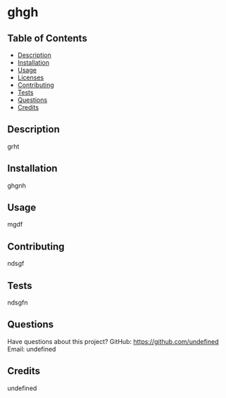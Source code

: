 
  # ghgh
  
  ## Table of Contents
  * [Description](#description)
  * [Installation](#installation)
  * [Usage](#usage)
  * [Licenses](#licenses)
  * [Contributing](#contributing)
  * [Tests](#tests)
  * [Questions](#questions)
  * [Credits](#credits)
  ## Description
  grht
  ## Installation
  ghgnh
  ## Usage
  mgdf
  
  ## Contributing
  ndsgf
  ## Tests
  ndsgfn
  ## Questions
  Have questions about this project?
  GitHub: https://github.com/undefined
  Email: undefined
  ## Credits
  undefined
